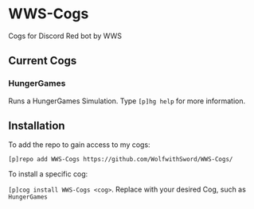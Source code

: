 # WWS-Cogs
 Cogs for Discord Red bot by WWS

## Current Cogs

### HungerGames
Runs a HungerGames Simulation. Type `[p]hg help` for more information.

## Installation

To add the repo to gain access to my cogs:

`[p]repo add WWS-Cogs https://github.com/WolfwithSword/WWS-Cogs/`

To install a specific cog:

`[p]cog install WWS-Cogs <cog>`. Replace <cog> with your desired Cog, such as `HungerGames`
